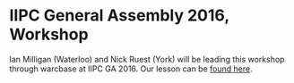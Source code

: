 # IIPC General Assembly 2016, Workshop

Ian Milligan (Waterloo) and Nick Ruest (York) will be leading this workshop through warcbase at IIPC GA 2016. Our lesson can be [found here](https://github.com/web-archive-group/warcbase_workshop_vagrant/blob/master/coursework/lessonplan.md).